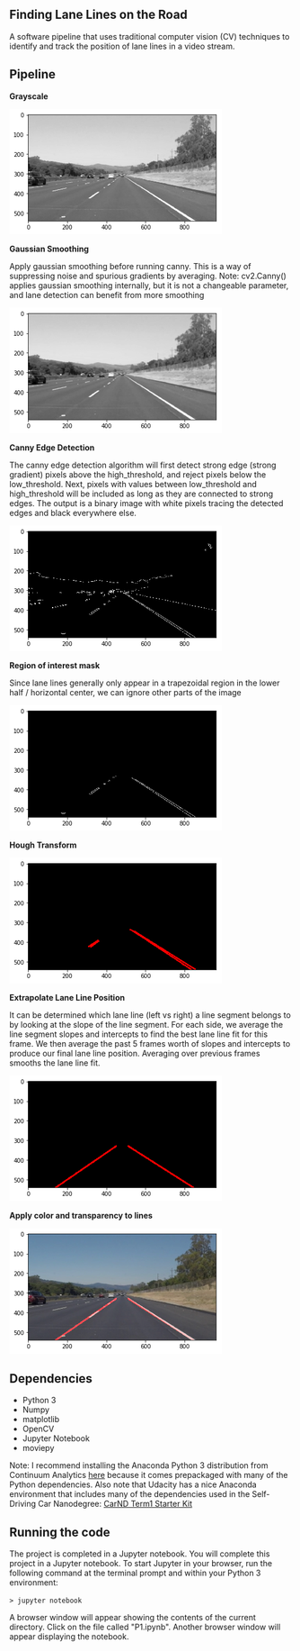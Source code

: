 ## Finding Lane Lines on the Road
A software pipeline that uses traditional computer vision (CV) techniques to identify and track the position of lane lines in a video stream. 


## Pipeline

**Grayscale** 

![greyscale](greyscale.png)

**Gaussian Smoothing**

Apply gaussian smoothing before running canny. This is a way of suppressing noise and spurious gradients by averaging. Note: cv2.Canny() applies gaussian smoothing internally, but it is not a changeable parameter, and lane detection can benefit from more smoothing

![gaussian blur](gaussianblur_grey.png)

**Canny Edge Detection**

The canny edge detection algorithm will first detect strong edge (strong gradient) pixels above the high_threshold, and reject pixels below the low_threshold. Next, pixels with values between low_threshold and high_threshold will be included as long as they are connected to strong edges. The output is a binary image with white pixels tracing the detected edges and black everywhere else. 

![canny](canny.png)

**Region of interest mask**

Since lane lines generally only appear in a trapezoidal region in the lower half / horizontal center, we can ignore other parts of the image

![mask](masked.png)

**Hough Transform**

![hough](hough.png)


**Extrapolate Lane Line Position**

It can be determined which lane line (left vs right) a line segment belongs to by looking at the slope of the line segment. For each side, we average the line segment slopes and intercepts to find the best lane line fit for this frame. We then average the past 5 frames worth of slopes and intercepts to produce our final lane line position. Averaging over previous frames smooths the lane line fit.

![extrapolated](extrapolated.png)

**Apply color and transparency to lines**

![original](original.png)




## Dependencies 
* Python 3
* Numpy
* matplotlib
* OpenCV
* Jupyter Notebook
* moviepy

Note: I recommend installing the Anaconda Python 3 distribution from Continuum Analytics <A HREF="https://www.continuum.io/downloads" target="_blank">here</A> because it comes prepackaged with many of the Python dependencies. Also note that Udacity has a nice Anaconda environment that includes many of the dependencies used in the Self-Driving Car Nanodegree: [CarND Term1 Starter Kit](https://github.com/udacity/CarND-Term1-Starter-Kit/blob/master/README.md)

## Running the code 
The project is completed in a Jupyter notebook. 
You will complete this project in a Jupyter notebook. To start Jupyter in your browser, run the following command at the terminal prompt and within your Python 3 environment:

`> jupyter notebook`

A browser window will appear showing the contents of the current directory.  Click on the file called "P1.ipynb".  Another browser window will appear displaying the notebook. 
